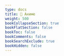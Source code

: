 ```yaml
---
type: docs
title: 📁 Аниме
weight: 500
bookCollapseSection: true
bookFlatSection: false
bookToc: false
bookComments: false
bookSearchExclude: true
bookHidden: false
---
```

